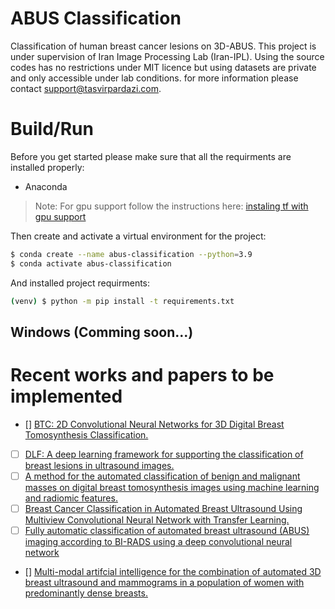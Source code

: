 # ABUS Classification

Classification of human breast cancer lesions on 3D-ABUS. This project is under supervision of Iran Image Processing Lab (Iran-IPL). Using the source codes has no restrictions under MIT licence but using datasets are private and only accessible under lab conditions. for more information please contact support@tasvirpardazi.com.

# Build/Run

Before you get started please make sure that all the requirments are installed properly:

- Anaconda

> Note: For gpu support follow the instructions here: [instaling tf with gpu support](https://www.tensorflow.org/install/pip)

Then create and activate a virtual environment for the project:

```bash
$ conda create --name abus-classification --python=3.9
$ conda activate abus-classification
```

And installed project requirments:
```bash
(venv) $ python -m pip install -t requirements.txt 
```

## Windows (Comming soon...)

# Recent works and papers to be implemented
- [] [BTC: 2D Convolutional Neural Networks for 3D Digital Breast Tomosynthesis Classification.](https://arxiv.org/pdf/2002.12314.pdf)
- [ ] [DLF: A deep learning framework for supporting the classification of breast lesions in ultrasound images.](https://pubmed.ncbi.nlm.nih.gov/28753132/)
- [ ] [A method for the automated classification of benign and malignant masses on digital breast tomosynthesis images using machine learning and radiomic features.](https://pubmed.ncbi.nlm.nih.gov/31686300/)
- [ ] [Breast Cancer Classification in Automated Breast Ultrasound Using Multiview Convolutional Neural Network with Transfer Learning.](https://pubmed.ncbi.nlm.nih.gov/32059918/)
- [ ] [Fully automatic classification of automated breast ultrasound (ABUS) imaging according to BI-RADS using a deep convolutional neural network](https://pubmed.ncbi.nlm.nih.gov/35147776/)
- [] [Multi-modal artifcial intelligence for the combination of automated 3D breast ultrasound and mammograms in a population of women with predominantly dense breasts.](https://google.com)

